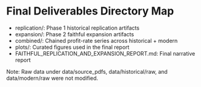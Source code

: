 # Final Deliverables Directory Map

- replication/: Phase 1 historical replication artifacts
- expansion/: Phase 2 faithful expansion artifacts
- combined/: Chained profit-rate series across historical + modern
- plots/: Curated figures used in the final report
- FAITHFUL_REPLICATION_AND_EXPANSION_REPORT.md: Final narrative report

Note: Raw data under data/source_pdfs, data/historical/raw, and data/modern/raw were not modified.